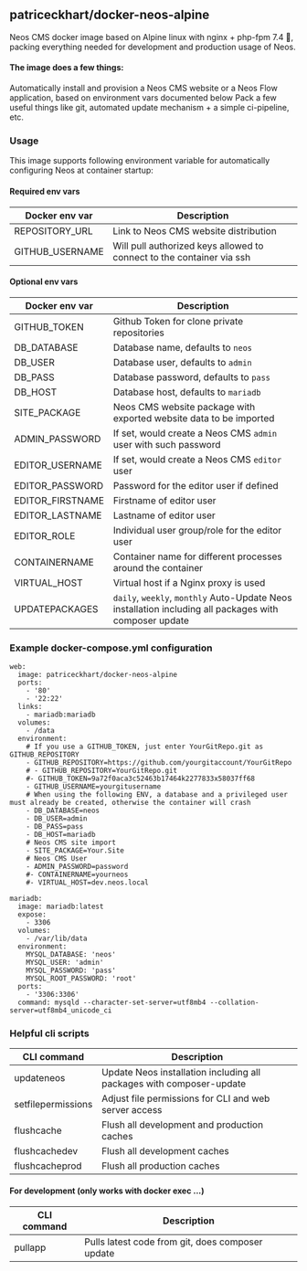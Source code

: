 ## patriceckhart/docker-neos-alpine ##
Neos CMS docker image based on Alpine linux with nginx + php-fpm 7.4 🚀, packing everything needed for development and production usage of Neos.

#### The image does a few things: ####
Automatically install and provision a Neos CMS website or a Neos Flow application, based on environment vars documented below
Pack a few useful things like git, automated update mechanism + a simple ci-pipeline, etc.

### Usage ###
This image supports following environment variable for automatically configuring Neos at container startup:

#### Required env vars ####

| Docker env var | Description |
|---------|-------------|
|REPOSITORY_URL|Link to Neos CMS website distribution|
|GITHUB_USERNAME|Will pull authorized keys allowed to connect to the container via ssh|

#### Optional env vars ####

| Docker env var | Description |
|---------|-------------|
|GITHUB_TOKEN|Github Token for clone private repositories|
|DB_DATABASE|Database name, defaults to `neos`|
|DB_USER|Database user, defaults to `admin`|
|DB_PASS|Database password, defaults to `pass`|
|DB_HOST|Database host, defaults to `mariadb`|
|SITE_PACKAGE|Neos CMS website package with exported website data to be imported|
|ADMIN_PASSWORD|If set, would create a Neos CMS `admin` user with such password|
|EDITOR_USERNAME|If set, would create a Neos CMS `editor` user|
|EDITOR_PASSWORD|Password for the editor user if defined|
|EDITOR_FIRSTNAME|Firstname of editor user|
|EDITOR_LASTNAME|Lastname of editor user|
|EDITOR_ROLE|Individual user group/role for the editor user|
|CONTAINERNAME|Container name for different processes around the container|
|VIRTUAL_HOST|Virtual host if a Nginx proxy is used|
|UPDATEPACKAGES|`daily`, `weekly`, `monthly` Auto-Update Neos installation including all packages with composer update|

### Example docker-compose.yml configuration ###

```
web:
  image: patriceckhart/docker-neos-alpine
  ports:
    - '80'
    - '22:22'
  links:
    - mariadb:mariadb
  volumes:
    - /data
  environment:
    # If you use a GITHUB_TOKEN, just enter YourGitRepo.git as GITHUB_REPOSITORY
    - GITHUB_REPOSITORY=https://github.com/yourgitaccount/YourGitRepo
    # - GITHUB_REPOSITORY=YourGitRepo.git
    #- GITHUB_TOKEN=9a72f0aca3c52463b17464k2277833x58037ff68
    - GITHUB_USERNAME=yourgitusername
    # When using the following ENV, a database and a privileged user must already be created, otherwise the container will crash
    - DB_DATABASE=neos
    - DB_USER=admin
    - DB_PASS=pass
    - DB_HOST=mariadb
    # Neos CMS site import
    - SITE_PACKAGE=Your.Site
    # Neos CMS User
    - ADMIN_PASSWORD=password
    #- CONTAINERNAME=yourneos
    #- VIRTUAL_HOST=dev.neos.local

mariadb:
  image: mariadb:latest
  expose:
    - 3306
  volumes:
    - /var/lib/data
  environment:
    MYSQL_DATABASE: 'neos'
    MYSQL_USER: 'admin'
    MYSQL_PASSWORD: 'pass'
    MYSQL_ROOT_PASSWORD: 'root'
  ports:
    - '3306:3306'
  command: mysqld --character-set-server=utf8mb4 --collation-server=utf8mb4_unicode_ci
```

### Helpful cli scripts ###

| CLI command | Description |
|---------|-------------|
|updateneos|Update Neos installation including all packages with composer-update|
|setfilepermissions|Adjust file permissions for CLI and web server access|
|flushcache|Flush all development and production caches|
|flushcachedev|Flush all development caches|
|flushcacheprod|Flush all production caches|

#### For development (only works with docker exec ...) ####

| CLI command | Description |
|---------|-------------|
|pullapp|Pulls latest code from git, does composer update|